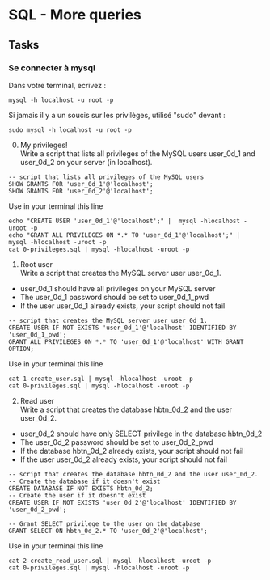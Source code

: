 # SQL - More queries

## Tasks

### Se connecter à mysql
Dans votre terminal, ecrivez :
```
mysql -h localhost -u root -p
```
Si jamais il y a un soucis sur les privilèges, utilisé "sudo" devant :
```
sudo mysql -h localhost -u root -p
```

0. My privileges!<br>
Write a script that lists all privileges of the MySQL users user_0d_1 and user_0d_2 on your server (in localhost).
```
-- script that lists all privileges of the MySQL users
SHOW GRANTS FOR 'user_0d_1'@'localhost';
SHOW GRANTS FOR 'user_0d_2'@'localhost';
```
Use in your terminal this line
```
echo "CREATE USER 'user_0d_1'@'localhost';" |  mysql -hlocalhost -uroot -p
echo "GRANT ALL PRIVILEGES ON *.* TO 'user_0d_1'@'localhost';" |  mysql -hlocalhost -uroot -p
cat 0-privileges.sql | mysql -hlocalhost -uroot -p
```

1. Root user<br>
Write a script that creates the MySQL server user user_0d_1.
- user_0d_1 should have all privileges on your MySQL server
- The user_0d_1 password should be set to user_0d_1_pwd
- If the user user_0d_1 already exists, your script should not fail
```
-- script that creates the MySQL server user user_0d_1.
CREATE USER IF NOT EXISTS 'user_0d_1'@'localhost' IDENTIFIED BY 'user_0d_1_pwd';
GRANT ALL PRIVILEGES ON *.* TO 'user_0d_1'@'localhost' WITH GRANT OPTION;
```
Use in your terminal this line
```
cat 1-create_user.sql | mysql -hlocalhost -uroot -p
cat 0-privileges.sql | mysql -hlocalhost -uroot -p
```

2. Read user<br>
Write a script that creates the database hbtn_0d_2 and the user user_0d_2.
- user_0d_2 should have only SELECT privilege in the database hbtn_0d_2
- The user_0d_2 password should be set to user_0d_2_pwd
- If the database hbtn_0d_2 already exists, your script should not fail
- If the user user_0d_2 already exists, your script should not fail
```
-- script that creates the database hbtn_0d_2 and the user user_0d_2.
-- Create the database if it doesn't exist
CREATE DATABASE IF NOT EXISTS hbtn_0d_2;
-- Create the user if it doesn't exist
CREATE USER IF NOT EXISTS 'user_0d_2'@'localhost' IDENTIFIED BY 'user_0d_2_pwd';

-- Grant SELECT privilege to the user on the database
GRANT SELECT ON hbtn_0d_2.* TO 'user_0d_2'@'localhost';
```
Use in your terminal this line
```
cat 2-create_read_user.sql | mysql -hlocalhost -uroot -p
cat 0-privileges.sql | mysql -hlocalhost -uroot -p
```
